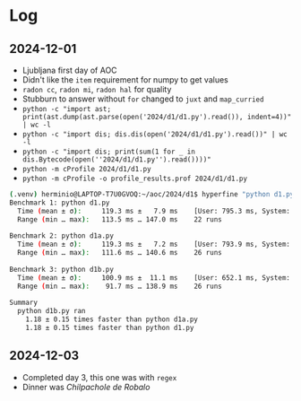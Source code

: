 # Log

## 2024-12-01
- Ljubljana first day of AOC
- Didn't like the `item` requirement for numpy to get values
- `radon cc`, `radon mi`, `radon hal` for quality
- Stubburn to answer without `for` changed to `juxt` and `map_curried`
- `python -c "import ast; print(ast.dump(ast.parse(open('2024/d1/d1.py').read()), indent=4))" | wc -l`
- `python -c "import dis; dis.dis(open('2024/d1/d1.py').read())" | wc -l` 
- `python -c "import dis; print(sum(1 for _ in dis.Bytecode(open(''2024/d1/d1.py'').read())))"`
- `python -m cProfile 2024/d1/d1.py`
- `python -m cProfile -o profile_results.prof 2024/d1/d1.py`
```bash
(.venv) herminio@LAPTOP-T7U0GVOQ:~/aoc/2024/d1$ hyperfine "python d1.py" "python d1a.py" "python d1b.py" 
Benchmark 1: python d1.py
  Time (mean ± σ):     119.3 ms ±   7.9 ms    [User: 795.3 ms, System: 13.0 ms]
  Range (min … max):   113.5 ms … 147.0 ms    22 runs
 
Benchmark 2: python d1a.py
  Time (mean ± σ):     119.3 ms ±   7.2 ms    [User: 793.9 ms, System: 15.9 ms]
  Range (min … max):   111.6 ms … 140.6 ms    26 runs
 
Benchmark 3: python d1b.py
  Time (mean ± σ):     100.9 ms ±  11.1 ms    [User: 652.1 ms, System: 9.5 ms]
  Range (min … max):    91.7 ms … 138.9 ms    26 runs
 
Summary
  python d1b.py ran
    1.18 ± 0.15 times faster than python d1a.py
    1.18 ± 0.15 times faster than python d1.py
```

## 2024-12-03
- Completed day 3, this one was with `regex` 
- Dinner was _Chilpachole de Robalo_